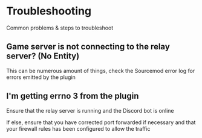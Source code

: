 # Troubleshooting

Common problems & steps to troubleshoot

## Game server is not connecting to the relay server? \(No Entity\)

This can be numerous amount of things, check the Sourcemod error log for errors emitted by the plugin

## I'm getting errno 3 from the plugin

Ensure that the relay server is running and the Discord bot is online

If else, ensure that you have corrected port forwarded if necessary and that your firewall rules has been configured to allow the traffic

